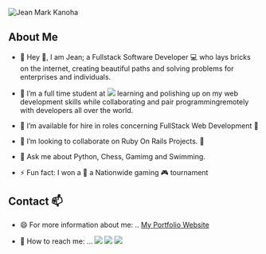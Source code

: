 <!--
**KabohaJeanMark/KabohaJeanMark** is a ✨ _special_ ✨ repository because its `README.md` (this file) appears on your GitHub profile.

Here are some ideas to get you started:

- 🔭 I’m currently working on ...
- 🌱 I’m currently learning ...
- 👯 I’m looking to collaborate on ...
- 🤔 I’m looking for help with ...
- 💬 Ask me about ...
- 📫 How to reach me: ...
- 😄 Pronouns: ...
- ⚡ Fun fact: ...
-->
![Jean Mark Kanoha](https://user-images.githubusercontent.com/44635784/109935559-c71bbd80-7cde-11eb-908a-7a8e90a960c6.jpg)

## About Me
- 💬 Hey 👋, I am Jean; a Fullstack Software Developer :computer: who lays bricks on the internet, creating beautiful paths and solving problems for enterprises and individuals.

- 🌱 I’m a full time student at ![](https://img.shields.io/badge/Microverse-blueviolet) learning and polishing up on my web development skills while collaborating and pair programmingremotely with developers all over the world.

- 🔭 I’m available for hire in roles concerning FullStack Web Development :rocket:

- 👯 I’m looking to collaborate on Ruby On Rails Projects. :muscle:

- 💬 Ask me about Python, Chess, Gamimg and Swimming.

- ⚡ Fun fact: I won a :tada: a Nationwide gaming :video_game: tournament 

## Contact 📫

- 😄 For more information about me: .. [My Portfolio Website](https://kabohajeanmark.github.io/my-portfolio/)

- 💬 How to reach me: ... [![](https://img.shields.io/badge/LinkedIn-0077B5?style=for-the-badge&logo=linkedin&logoColor=white)](https://www.linkedin.com/in/jean-mark-kaboha-software-engineer/) 
[![](https://img.shields.io/badge/Twitter-1DA1F2?style=for-the-badge&logo=twitter&logoColor=white)](https://twitter.com/jean_quintus)
[![](https://img.shields.io/badge/Gmail-D14836?style=for-the-badge&logo=gmail&logoColor=white)](https://mail.google.com/mail/?view=cm&source=mailto&to=kabohajeanmark@gmail.com)
